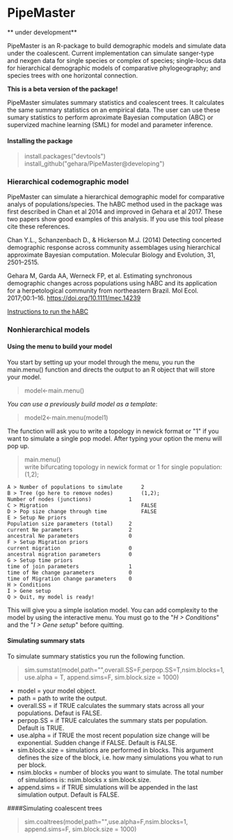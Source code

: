 # PipeMaster
** under development**
  
  PipeMaster is an R-package to build demographic models and simulate data under the coalescent. Current implementation can simulate sanger-type and nexgen data for single species or complex of species; single-locus data for hierarchical demographic models of comparative phylogeography; and species trees with one horizontal connection.

**This is a beta version of the package!**
  
  
  PipeMaster simulates summary statistics and coalescent trees. It calculates the same summary statistics on an empirical data. The user can use these sumary statistics to perform aproximate Bayesian computation (ABC) or supervized machine learning (SML) for model and parameter inference.


#### Installing the package  

> install.packages("devtools")  
> install_github("gehara/PipeMaster@developing")  

### Hierarchical codemographic model

PipeMaster can simulate a hierarchical demographic model for comparative analys of populations/species. The hABC method used in the package was first described in Chan et al 2014 and improved in Gehara et al 2017. These two papers show good examples of this analysis. If you use this tool please cite these references.

Chan Y.L., Schanzenbach D., & Hickerson M.J. (2014) Detecting concerted demographic response across community
assemblages using hierarchical approximate Bayesian computation. Molecular Biology and Evolution, 31,
2501–2515.

Gehara M, Garda AA, Werneck FP, et al. Estimating synchronous demographic changes across populations 
using hABC and its application for a herpetological community from northeastern Brazil.
Mol Ecol. 2017;00:1–16. https://doi.org/10.1111/mec.14239

[Instructions to run the hABC](hABC_manual.md)


### Nonhierarchical models
#### Using the menu to build your model
You start by setting up your model through the menu, you run the main.menu() function and directs the output to an R object that will store your model.

> model<-main.menu()

_You can use a previously build model as a template_:
  
  > model2<-main.menu(model1)

The function will ask you to write a topology in newick format or "1" if you want to simulate a single pop model. 
After typing your option the menu will pop up.

> main.menu()  
write bifurcating topology in newick format or 1 for single population: (1,2);
```
A > Number of populations to simulate      2  
B > Tree (go here to remove nodes)         (1,2);  
Number of nodes (junctions)            1  
C > Migration                              FALSE  
D > Pop size change through time           FALSE  
E > Setup Ne priors  
Population size parameters (total)     2  
current Ne parameters                  2  
ancestral Ne parameters                0  
F > Setup Migration priors  
current migration                      0  
ancestral migration parameters         0  
G > Setup time priors   
time of join parameters                1  
time of Ne change parameters           0  
time of Migration change parameters    0  
H > Conditions  
I > Gene setup  
Q > Quit, my model is ready!
  ```

This will give you a simple isolation model. You can add complexity to the model by using the interactive menu.
You must go to the "_H > Conditions_" and the "_I > Gene setup_" before quitting.

#### Simulating summary stats

To simulate summary statistics you run the following function.

> sim.sumstat(model,path="",overall.SS=F,perpop.SS=T,nsim.blocks=1,use.alpha = T, append.sims=F, sim.block.size = 1000)

* model = your model object.  
* path = path to write the output.  
* overall.SS = if TRUE calculates the summary stats across all your populations. Defaut is FALSE.  
* perpop.SS = if TRUE calculates the summary stats per population. Default is TRUE.  
* use.alpha = if TRUE the most recent population size change will be exponential. Sudden change if FALSE. Default is FALSE.  
* sim.block.size = simulations are performed in blocks. This argument defines the size of the block, i.e. how many simulations you what to run per block.
* nsim.blocks = number of blocks you want to simulate. The total number of simulations is: nsim.blocks x sim.block.size.  
* append.sims = if TRUE simulations will be appended in the last simulation output. Default is FALSE.  

####Simulating coalescent trees

> sim.coaltrees(model,path="",use.alpha=F,nsim.blocks=1, append.sims=F, sim.block.size = 1000)

